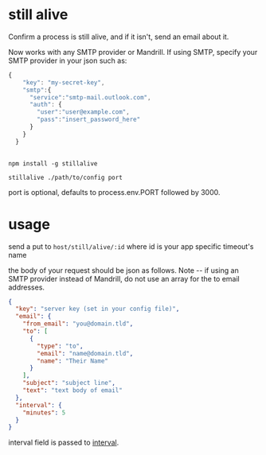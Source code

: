 still alive
====

Confirm a process is still alive, and if it isn't, send an email about it.

Now works with any SMTP provider or Mandrill. If using SMTP, specify your SMTP provider in your json such as:

```js
{
    "key": "my-secret-key",
    "smtp":{
      "service":"smtp-mail.outlook.com",
      "auth": {
        "user":"user@example.com",
        "pass":"insert_password_here"
      }
    }
  }
  
```

`npm install -g stillalive`

`stillalive ./path/to/config port`

port is optional, defaults to process.env.PORT followed by 3000.

# usage

send a put to `host/still/alive/:id` where id is your app specific timeout's name

the body of your request should be json as follows. Note -- if using an SMTP provider instead of Mandrill, do not use an array for the to email addresses.

```json
{
  "key": "server key (set in your config file)",
  "email": {
    "from_email": "you@domain.tld",
    "to": [
      {
        "type": "to",
        "email": "name@domain.tld",
        "name": "Their Name"
      }
    ],
    "subject": "subject line",
    "text": "text body of email"
  },
  "interval": {
    "minutes": 5
  }
}
```

interval field is passed to [interval](https://github.com/fixedset/interval).

